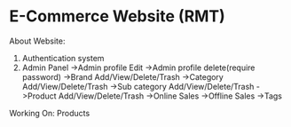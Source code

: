 # E-Commerce Website (RMT)

About Website:
1. Authentication system
2. Admin Panel
->Admin profile Edit
->Admin profile delete(require password)
->Brand Add/View/Delete/Trash
->Category Add/View/Delete/Trash
->Sub category Add/View/Delete/Trash
->Product Add/View/Delete/Trash
->Online Sales
->Offline Sales
->Tags
 

Working On:
Products 
